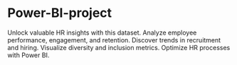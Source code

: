 # Power-BI-project
Unlock valuable HR insights with this dataset. Analyze employee performance, engagement, and retention. Discover trends in recruitment and hiring. Visualize diversity and inclusion metrics. Optimize HR processes with Power BI. 
